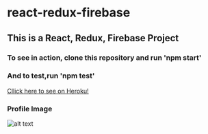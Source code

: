 # react-redux-firebase

## This is a React, Redux, Firebase Project

### To see in action, clone this repository and run 'npm start'
### And to test,run 'npm test'

[Cllick here to see on Heroku!](https://reactreduxfirebase-dev.herokuapp.com)

### Profile Image

![alt text](https://cdn.discordapp.com/attachments/221715663910076416/268857563188166656/unknown.png "Github Profile")
